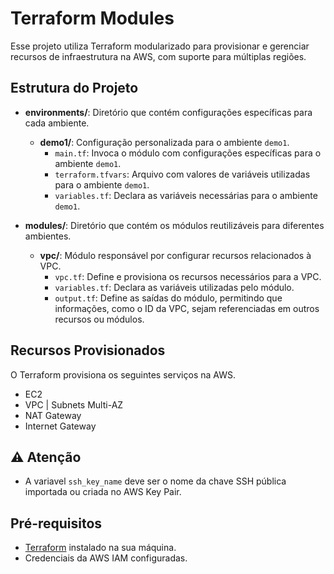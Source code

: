 
# Terraform Modules
Esse projeto utiliza Terraform modularizado para provisionar e gerenciar recursos de infraestrutura na AWS, com suporte para múltiplas regiões.


## Estrutura do Projeto

- **environments/**: Diretório que contém configurações específicas para cada ambiente.
  - **demo1/**: Configuração personalizada para o ambiente `demo1`.
    - `main.tf`: Invoca o módulo com configurações específicas para o ambiente `demo1`.
    - `terraform.tfvars`: Arquivo com valores de variáveis utilizadas para o ambiente `demo1`.
    - `variables.tf`: Declara as variáveis necessárias para o ambiente `demo1`.
    
- **modules/**: Diretório que contém os módulos reutilizáveis para diferentes ambientes.
  - **vpc/**: Módulo responsável por configurar recursos relacionados à VPC.
    - `vpc.tf`: Define e provisiona os recursos necessários para a  VPC.
    - `variables.tf`: Declara as variáveis utilizadas pelo módulo.
    - `output.tf`: Define as saídas do módulo, permitindo que informações, como o ID da VPC, sejam referenciadas em outros recursos ou módulos.

## Recursos Provisionados
O Terraform provisiona os seguintes serviços na AWS.

- EC2
- VPC | Subnets Multi-AZ
- NAT Gateway
- Internet Gateway


## ⚠️ Atenção

- A variavel `ssh_key_name` deve ser o nome da chave SSH pública importada ou criada no AWS Key Pair.

## Pré-requisitos

- [Terraform](https://www.terraform.io/downloads.html) instalado na sua máquina.
- Credenciais da AWS IAM configuradas.
